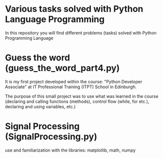 # Various tasks solved with Python Language Programming

In this repository you will find different problems (tasks) solved with Python Programming Language

# Guess the word (guess_the_word_part4.py)

It is my first project developed within the course: "Python Developer Associate" at IT Professional Training (ITPT) School in Edinburgh. 

The purpose of this small project was to use what was learned in the course (declaring and calling functions (methods), control flow (while, for etc.), declaring and using variables, etc.)

# Signal Processing (SignalProcessing.py)

use and familiarization with the libraries: matplotlib, math, numpy  





